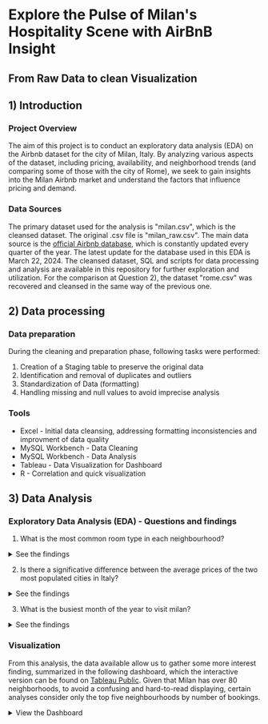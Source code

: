 # Explore the Pulse of Milan's Hospitality Scene with AirBnB Insight
## From Raw Data to clean Visualization

## 1) Introduction
### Project Overview
The aim of this project is to conduct an exploratory data analysis (EDA) on the Airbnb dataset for the city of Milan, Italy. By analyzing various aspects of the dataset, including pricing, availability, and neighborhood trends (and comparing some of those with the city of Rome), we seek to gain insights into the Milan Airbnb market and understand the factors that influence pricing and demand.

### Data Sources
The primary dataset used for the analysis is "milan.csv", which is the cleansed dataset. The original .csv file is "milan_raw.csv".
The main data source is the [official Airbnb database](https://insideairbnb.com/get-the-data/), which is constantly updated every quarter of the year. The latest update for the database used in this EDA is March 22, 2024. The cleansed dataset, SQL and scripts for data processing and analysis are available in this repository for further exploration and utilization. 
For the comparison at Question 2), the dataset "rome.csv" was recovered and cleansed in the same way of the previous one.

## 2) Data processing
### Data preparation
During the cleaning and preparation phase, following tasks were performed:
1) Creation of a Staging table to preserve the original data
2) Identification and removal of duplicates and outliers
3) Standardization of Data (formatting)
4) Handling missing and null values to avoid imprecise analysis

### Tools
- Excel - Initial data cleansing, addressing formatting inconsistencies and improvment of data quality
- MySQL Workbench - Data Cleaning
- MySQL Workbench - Data Analysis
- Tableau - Data Visualization for Dashboard
- R - Correlation and quick visualization
  
## 3) Data Analysis
### Exploratory Data Analysis (EDA) - Questions and findings
1) What is the most common room type in each neighbourhood?
<details>
  <summary>See the findings</summary>
The analysis  reveals that the most common room type in the majority of neighborhoods is "Entire home/apt." This room type consistently appears as the dominant listing across various areas. By evaluating the count of listings per room type within each neighborhood, we observe that it has a significantly higher number of listings compared to other room types such as "Private room" or "Shared room."
</details>

2) Is there a significative difference between the average prices of the two most populated cities in Italy? 
<details>
    <summary>See the findings</summary>

  After finding the three most expensive and cheapest neighbourhood, as we can see, there's a very high discrepancy between the two cities, with Milan having the highest average prices, twice as big compared to Rome. 
  
<img src="https://github.com/matteoproietti1/AirBnB_Analysis/assets/169601063/aba083e1-da27-408b-b4a1-80bc2186bdc1" alt="CheapExp" width="600">

Things change for the cheapest, where the average price is higher in Rome than Milan (even though the difference from first to last is not that wide as before).

<img src="https://github.com/matteoproietti1/AirBnB_Analysis/assets/169601063/2c168cf9-690e-40e3-9b1b-5174c80adfda" alt="CheapExp" width="600">

Also the number of listing is very different: Milan has very few listing for the neighbourhood, both in the cheapest and most expensive. In fact, Rome is 1st in ranking for number of AirBnB italy, so that is not surprising.

--*Milan*--

| Neighbourhood      | Average price | Listing count  |
|--------------------|---------------|----------------|
| Parco bosco        | 63            | 8              |
| Bruzzano           | 69            | 41             |
| Adriano            | 70            | 69             |
| Ex om - morivione  | 507           | 115            |
| Umbria - molise    | 412           | 321            |
| Cantalupa          | 373           | 4              |

--*Rome*--

| Neighbourhood      | Average Price | Listing Count  |
|--------------------|---------------|----------------|
| V Prenestino/Cento | 101           | 1319           |
| VI Roma DT         | 110           | 268            |
| XIV Monte Mario    | 120           | 654            |
| I Centro Storico   | 225           | 15861          |
| X Ostia/Acilia     | 217           | 818            |
| IV Tiburtina       | 167           | 560            |


</details>

3) What is the busiest month of the year to visit milan?
<details>
  <summary>See the findings</summary>
For this analysis, we consider the amount of reviews by month as a value that indicates the number of people who visited the city that month.
  With more than twice the amount of bookings number than february, march has the podium with >5000 bookings.
 <img src="https://github.com/matteoproietti1/AirBnB_Analysis/assets/169601063/82bba008-eabc-4142-be3d-c6710d5985f3" alt="Busiest Month" width="1000">
 </details>


### Visualization
From this analysis, the data available allow us to gather some more interest finding, summarized in the following dashboard, which the interactive version can be found on [Tableau Public](https://public.tableau.com/app/profile/matteo.proietti8500/viz/MilanAirBnBOverview/Dashboard2). 
Given that Milan has over 80 neighborhoods, to avoid a confusing and hard-to-read displaying, certain analyses consider only the top five neighbourhoods by number of bookings.

<details>
  <summary>View the Dashboard</summary>
  <img src="https://github.com/matteoproietti1/AirBnB_Analysis/assets/169601063/4597ed4a-06fc-4fa4-b6d3-6253b3dd58a0" alt="Milan Visualization Overview" width="1000">
  <p>The Buenos Aires - Venezia neighborhood has the highest number of listings, with 1,475 in total. Andrea is the top host, owning 41 of these listings. The average price for an entire home in this neighborhood is 192 euros per night (25 euros more than the average price of a staying in Milan, which is 167 euro).
  
  </p>
</details>

   

